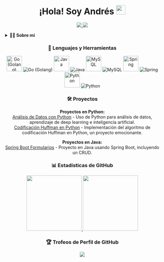<!-- Encabezado con banner animado -->
<div align="center">
    <h1>¡Hola! Soy Andrés <img src="https://media.giphy.com/media/l2JebqMs4f9uPWDbW/giphy.gif" width="30px"></h1>
</div>

<!-- Enlaces a tus perfiles -->
<p align="center">
    <a href="https://www.linkedin.com/in/andres-arias-792364229/" target="_blank">
        <img src="https://img.shields.io/badge/LinkedIn-Andrés_Arias-blue?style=for-the-badge&logo=linkedin"/>
    </a>
    <a href="https://github.com/AndresCortesA" target="_blank">
        <img src="https://img.shields.io/badge/GitHub-AndrésCortesA-black?style=for-the-badge&logo=github"/>
    </a>
</p>

<!-- Sobre mí -->
<details>
    <summary><strong>👨‍💻 Sobre mí</strong></summary>
    <p>
        ¡Hola! Soy Andrés, un entusiasta estudiante de Desarrollo Backend con un fervor especial por el análisis de datos y el mundo de Java. Mi enfoque actual se centra en dominar Spring, Java avanzado, MySQL y Go (Golang). Mi pasión radica en la constante exploración de tecnologías innovadoras y la creación de emocionantes proyectos.
    </p>
</details>

<!-- Lenguajes y herramientas como una pasarela horizontal -->
<h3 align="center">🚀 Lenguajes y Herramientas</h3>
<div align="center">
    <!-- Tarjetas para las tecnologías -->
    <img src="https://img.icons8.com/color/48/000000/golang.png" alt="Go (Golang)" width="50px"/>
    <img src="https://img.shields.io/badge/Go%20(Golang)-1.20-blue?style=for-the-badge&logo=go" alt="Go (Golang)"/>
    <img src="https://img.icons8.com/color/48/000000/java-coffee-cup-logo.png" alt="Java" width="50px"/>
    <img src="https://img.shields.io/badge/Java-15-orange?style=for-the-badge&logo=java" alt="Java"/>
    <img src="https://img.icons8.com/color/48/000000/mysql-logo.png" alt="MySQL" width="50px"/>
    <img src="https://img.shields.io/badge/MySQL-8-blue?style=for-the-badge&logo=mysql" alt="MySQL"/>
    <img src="https://img.icons8.com/color/48/000000/spring-logo.png" alt="Spring" width="50px"/>
    <img src="https://img.shields.io/badge/SpringBoot-framework-brightgreen?style=for-the-badge&logo=spring" alt="Spring"/>
    <img src="https://img.icons8.com/color/48/000000/python.png" alt="Python" width="50px"/>
    <img src="https://img.shields.io/badge/Python-3.9-blue?style=for-the-badge&logo=python" alt="Python"/>
</div>

<!-- Proyectos -->
<h3 align="center">🛠️ Proyectos</h3>
<p align="center">
    <strong>Proyectos en Python:</strong><br>
    <a href="https://github.com/AndresCortesA/Analisis_Datos">Análisis de Datos con Python</a> - Uso de Python para análisis de datos, aprendizaje de deep learning e inteligencia artificial.<br>
    <a href="https://github.com/AndresCortesA/proyecto-fadaAA-2023I-python">Codificación Huffman en Python</a> - Implementación del algoritmo de codificación Huffman en Python, un proyecto emocionante.<br>
</p>
<p align="center">
    <strong>Proyectos en Java:</strong><br>
    <a href="https://github.com/AndresCortesA/Spring-formularios">Spring Boot Formularios</a> - Proyecto en Java usando Spring Boot, incluyendo un CRUD.<br>
    <!-- Agrega aquí más proyectos en Java si los tienes -->
</p>

<!-- Estadísticas de GitHub -->
<h3 align="center">📊 Estadísticas de GitHub</h3>
<div align="center">
    <a href="https://github.com/AndresCortesA">
        <img height="180em" src="https://github-readme-stats.vercel.app/api?username=AndresCortesA&show_icons=true&theme=radical&include_all_commits=true&count_private=true"/>
    </a>
    <a href="https://github.com/AndresCortesA">
        <img height="180em" src="https://github-readme-stats.vercel.app/api/top-langs/?username=AndresCortesA&layout=compact&langs_count=7&theme=radical"/>
    </a>
</div>

<!-- Trofeos de perfil de GitHub -->
<h3 align="center">🏆 Trofeos de Perfil de GitHub</h3>
<p align="center">
    <a href="https://github.com/AndresCortesA">
        <img src="https://github-profile-trophy.vercel.app/?username=AndresCortesA&no-frame=true&theme=onedark&rank=SECRET,SSS,SS,S,AAA,AA,A"/>
    </a>
</p>
